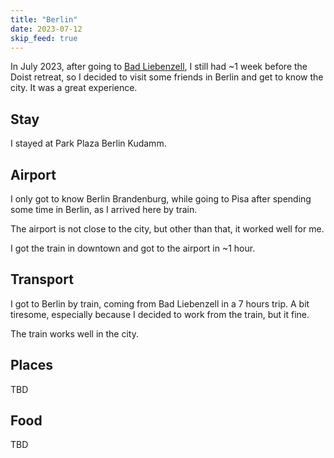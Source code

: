 ```yaml
---
title: "Berlin"
date: 2023-07-12
skip_feed: true
---
```


In July 2023, after going to [Bad Liebenzell](badliebenzell), I still had ~1 week
before the Doist retreat, so I decided to visit some friends in Berlin and
get to know the city. It was a great experience.

## Stay

I stayed at Park Plaza Berlin Kudamm.

## Airport

I only got to know Berlin Brandenburg, while going to Pisa after spending some
time in Berlin, as I arrived here by train.

The airport is not close to the city, but other than that, it worked well for
me.

I got the train in downtown and got to the airport in ~1 hour.

## Transport

I got to Berlin by train, coming from Bad Liebenzell in a 7 hours trip. A bit tiresome,
especially because I decided to work from the train, but it fine.

The train works well in the city.

## Places

TBD

## Food

TBD
